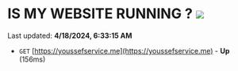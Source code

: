 # IS MY WEBSITE RUNNING ? [![](https://img.shields.io/static/v1?label=Sponsor&message=%E2%9D%A4&logo=GitHub&color=%23fe8e86)](https://github.com/sponsors/<username>)

Last updated: **4/18/2024, 6:33:15 AM**

- `GET` [https://youssefservice.me](https://youssefservice.me) - **Up** (156ms)
